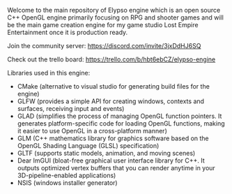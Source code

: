 Welcome to the main repository of Elypso engine which is an open source C++ OpenGL engine primarily focusing on RPG and shooter games and will be the main game creation engine for my game studio Lost Empire Entertainment once it is production ready.

Join the community server: https://discord.com/invite/3jxDdHJ6SQ

Check out the trello board: https://trello.com/b/hbt6ebCZ/elypso-engine

Libraries used in this engine:
- CMake (alternative to visual studio for generating build files for the engine)
- GLFW (provides a simple API for creating windows, contexts and surfaces, receiving input and events)
- GLAD (simplifies the process of managing OpenGL function pointers. It generates platform-specific code for loading OpenGL functions, making it easier to use OpenGL in a cross-platform manner)
- GLM (C++ mathematics library for graphics software based on the OpenGL Shading Language (GLSL) specification)
- GLTF (supports static models, animation, and moving scenes)
- Dear ImGUI (bloat-free graphical user interface library for C++. It outputs optimized vertex buffers that you can render anytime in your 3D-pipeline-enabled applications)
- NSIS (windows installer generator)
